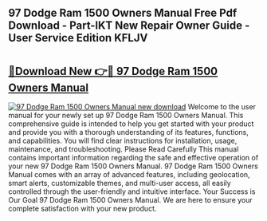 ## 97 Dodge Ram 1500 Owners Manual Free Pdf Download - Part-lKT New Repair Owner Guide - User Service Edition KFLJV

# <h2><a href="http://bc68620.oget.top/?id=97+Dodge+Ram+1500+Owners+Manual">🔗Download New 👉🔴 97 Dodge Ram 1500 Owners Manual</a></h2>

[![97 Dodge Ram 1500 Owners Manual new download](https://i.imgur.com/5g1atiW.png)](http://bc68620.oget.top/?id=97+Dodge+Ram+1500+Owners+Manual)
Welcome to the user manual for your newly set up 97 Dodge Ram 1500 Owners Manual. This comprehensive guide is intended to help you get started with your product and provide you with a thorough understanding of its features, functions, and capabilities. You will find clear instructions for installation, usage, maintenance, and troubleshooting. Please Read Carefully This manual contains important information regarding the safe and effective operation of your new 97 Dodge Ram 1500 Owners Manual. 97 Dodge Ram 1500 Owners Manual comes with an array of advanced features, including geolocation, smart alerts, customizable themes, and multi-user access, all easily controlled through the user-friendly and intuitive interface. Your Success is Our Goal 97 Dodge Ram 1500 Owners Manual. We are here to ensure your complete satisfaction with your new product.
